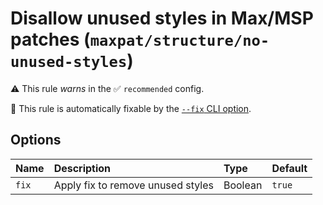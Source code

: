 # Disallow unused styles in Max/MSP patches (`maxpat/structure/no-unused-styles`)

⚠️ This rule _warns_ in the ✅ `recommended` config.

🔧 This rule is automatically fixable by the [`--fix` CLI option](https://eslint.org/docs/latest/user-guide/command-line-interface#--fix).

<!-- end auto-generated rule header -->

## Options

<!-- begin auto-generated rule options list -->

| Name  | Description                       | Type    | Default |
| :---- | :-------------------------------- | :------ | :------ |
| `fix` | Apply fix to remove unused styles | Boolean | `true`  |

<!-- end auto-generated rule options list -->
